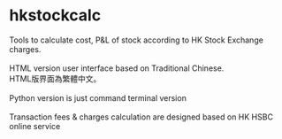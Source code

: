 # hkstockcalc
Tools to calculate cost, P&amp;L of stock according to HK Stock Exchange charges.<br>
<br>
HTML version user interface based on Traditional Chinese.<br>
HTML版界面為繁體中文。<br>
<br>
Python version is just command terminal version<br>
<br>
Transaction fees & charges calculation are designed based on HK HSBC online service<br>
